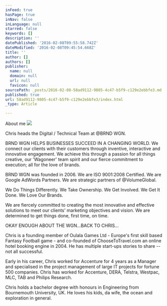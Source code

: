 ```yaml
---
inFeed: true
hasPage: true
inNav: false
inLanguage: null
starred: false
keywords: []
description: ''
datePublished: '2016-02-08T09:55:58.742Z'
dateModified: '2016-02-08T09:45:54.668Z'
title: ''
author: []
authors: []
publisher:
  name: null
  domain: null
  url: null
  favicon: null
sourcePath: _posts/2016-02-08-58ad9112-9805-4c47-b5f9-c129e2ebbfe3.md
published: true
url: 58ad9112-9805-4c47-b5f9-c129e2ebbfe3/index.html
_type: Article

---
```

About me
![](https://the-grid-user-content.s3-us-west-2.amazonaws.com/d9a821dc-7c3f-4897-a550-b8398b4b5fc1.jpg)

Chris heads the Digital / Technical Team at @BRND WGN. 

BRND WGN HELPS BUSINESSES SUCCEED IN A CHANGING WORLD.
We connect our clients with their customers through inventive, interactive and innovative engagement. We achieve this through a passion for all things creative, our 'Wagoneer' team spirit and our fierce commitment to execution; all for the love of brands. 

BRND WGN was founded in 2006\.  We are ISO 9001:2008 Certified.
We are Google AdWords Partners.
We are strategic partners of @VolumeGlobal. 

We Do Things Differently. We Take Ownership. We Get Involved. We Get It Done. We Love Our Brands. 

We are fiercely committed to creating the most innovative and effective solutions to meet our clients' marketing objectives and vision. We are determined to get things done, first time, on time. 

OKAY ENOUGH ABOUT THE WGN...BACK TO CHRIS...

Chris is a founding member of Oulala Games Ltd - Europe's first skill based Fantasy Football game - and co-founded of ChooseToTravel.com an online hotel booking engine in 2004\. He has multiple start-ups stories to share -- not all successful. 

Early in his career, Chris worked for Accenture for 4 years as a Manager and specialised in the project management of large IT projects for fortune 500 companies. Chris has worked for Accenture, DERA, Telstra, Westpac, MLC, TAB and Philips Research. 

Chris holds a bachelor degree with honours in Engineering from Bournemouth University, UK. 
He loves his kids, da wife, the ocean and exploration in general.